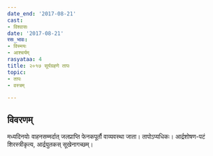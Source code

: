 ```yaml
---
date_end: '2017-08-21'
cast:
- विश्वासः
date: '2017-08-21'
रसः_भावः:
- विस्मयः
- आश्चर्यम्
rasyataa: 4
title: २०१७ सूर्यग्रहणे तापः
topic:
- तापः
- वस्त्रम्

---
```


## विवरणम्
मध्यदिनयोः वाहनसम्मर्दात् जलप्राप्ति फेनकपूर्तौ वाव्यवस्था जाता। तापोऽप्यधिकः। आर्द्रशोषण-पटं शिरस्त्रीकृत्य, आर्द्रयुतकस् सूखेनागच्छम्।

